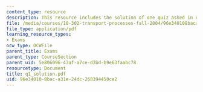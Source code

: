 ```yaml
---
content_type: resource
description: This resource includes the solution of one quiz asked in quiz 1.
file: /media/courses/10-302-transport-processes-fall-2004/96e340108baca31e24dc268394450ce2_q1_solution.pdf
file_type: application/pdf
learning_resource_types:
- Exams
ocw_type: OCWFile
parent_title: Exams
parent_type: CourseSection
parent_uid: 5e806096-43af-a7ce-d3bd-b9e63faabc78
resourcetype: Document
title: q1_solution.pdf
uid: 96e34010-8bac-a31e-24dc-268394450ce2
---
```

